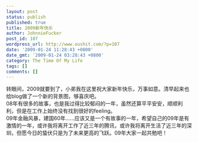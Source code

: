 ```yaml
---
layout: post
status: publish
published: true
title: 2009新年快乐
author: JohnnieFucker
post_id: 107
wordpress_url: http://www.oushit.com/?p=107
date: '2009-01-24 11:28:43 +0800'
date_gmt: '2009-01-24 03:28:43 +0800'
category: The Time Of My Life
tags: []
comments: []
---
```

<p><img src="http://www.drame.cn/webedit/UploadFile/200912091321890.gif" alt="" /><br />
转眼间，2009就要到了，小弟我在这里祝大家新年快乐，万事如意。清早起来也给blog做了一个新的背景图，够喜庆吧。<br />
08年有很多的故事，也是我过得比较郁闷的一年，虽然还算平平安安，顺顺利利，但是在工作上始终没有找到很好的feeling。<br />
09年金融风暴，建国60年……应该又是一个有故事的一年，希望自己的09年是有激情的一年，或许我将离开工作了近三年的腾讯，或许我将离开生活了近三年的深圳，但愿今日的蛰伏只是为了未来更高的飞跃。09年大家一起共勉吧！</p>

